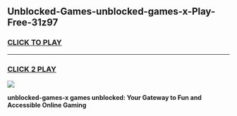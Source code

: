 
## Unblocked-Games-unblocked-games-x-Play-Free-31z97
<h3>
<a href="https://premium76.site?title=unblocked-games-x&ref=20A">CLICK TO PLAY</a></h3>
<hr>

<h3>
<a href="https://premium76.site?title=unblocked-games-x&ref=20A">CLICK 2 PLAY</a>
  
</h3>

<a href="https://premium76.site?title=unblocked-games-x&ref=20A"><img src="https://clearcache.store/games.png"></a>


**unblocked-games-x games unblocked: Your Gateway to Fun and Accessible Online Gaming**
